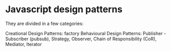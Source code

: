 # Javascript design patterns

They are divided in a few categories:

Creational Design Patterns: factory
Behavioural Design Patterns: Publisher - Subscriber (pubsub), Strategy, Observer, Chain of Responsibility (CoR), Mediator, Iterator
